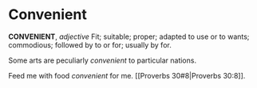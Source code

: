 # Convenient

**CONVENIENT**, _adjective_ Fit; suitable; proper; adapted to use or to wants; commodious; followed by to or for; usually by for.

Some arts are peculiarly _convenient_ to particular nations.

Feed me with food _convenient_ for me. [[Proverbs 30#8|Proverbs 30:8]].